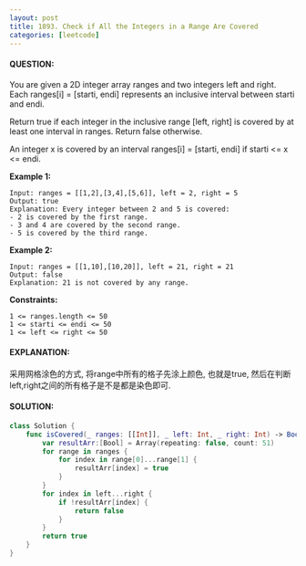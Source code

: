 ```yaml
---
layout: post
title: 1893. Check if All the Integers in a Range Are Covered
categories: [leetcode]
---
```

#### QUESTION:
You are given a 2D integer array ranges and two integers left and right. Each ranges[i] = [starti, endi] represents an inclusive interval between starti and endi.

Return true if each integer in the inclusive range [left, right] is covered by at least one interval in ranges. Return false otherwise.

An integer x is covered by an interval ranges[i] = [starti, endi] if starti <= x <= endi.

 

__Example 1:__
```
Input: ranges = [[1,2],[3,4],[5,6]], left = 2, right = 5
Output: true
Explanation: Every integer between 2 and 5 is covered:
- 2 is covered by the first range.
- 3 and 4 are covered by the second range.
- 5 is covered by the third range.
```
__Example 2:__
```
Input: ranges = [[1,10],[10,20]], left = 21, right = 21
Output: false
Explanation: 21 is not covered by any range.
```
 

__Constraints:__
```
1 <= ranges.length <= 50
1 <= starti <= endi <= 50
1 <= left <= right <= 50
```
#### EXPLANATION:

采用网格涂色的方式, 将range中所有的格子先涂上颜色, 也就是true, 然后在判断left,right之间的所有格子是不是都是染色即可.

#### SOLUTION:
```swift
class Solution {
    func isCovered(_ ranges: [[Int]], _ left: Int, _ right: Int) -> Bool {
        var resultArr:[Bool] = Array(repeating: false, count: 51)
        for range in ranges {
            for index in range[0]...range[1] {
                resultArr[index] = true
            }
        }
        for index in left...right {
            if !resultArr[index] {
                return false
            }
        }
        return true
    }
}
```
